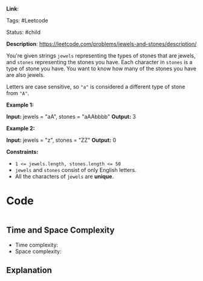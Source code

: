 **Link**:

Tags: #Leetcode 

Status: #child

**Description**: https://leetcode.com/problems/jewels-and-stones/description/

You're given strings `jewels` representing the types of stones that are jewels, and `stones` representing the stones you have. Each character in `stones` is a type of stone you have. You want to know how many of the stones you have are also jewels.

Letters are case sensitive, so `"a"` is considered a different type of stone from `"A"`.

**Example 1:**

**Input:** jewels = "aA", stones = "aAAbbbb"
**Output:** 3

**Example 2:**

**Input:** jewels = "z", stones = "ZZ"
**Output:** 0

**Constraints:**

- `1 <= jewels.length, stones.length <= 50`
- `jewels` and `stones` consist of only English letters.
- All the characters of `jewels` are **unique**.

# Code

```python
```
## Time and Space Complexity

- Time complexity:
- Space complexity:
## Explanation

